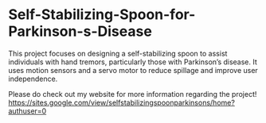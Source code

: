 # Self-Stabilizing-Spoon-for-Parkinson-s-Disease
This project focuses on designing a self-stabilizing spoon to assist individuals with hand tremors, particularly those with Parkinson’s disease. It uses motion sensors and a servo motor to reduce spillage and improve user independence.

Please do check out my website for more information regarding the project!
https://sites.google.com/view/selfstabilizingspoonparkinsons/home?authuser=0

